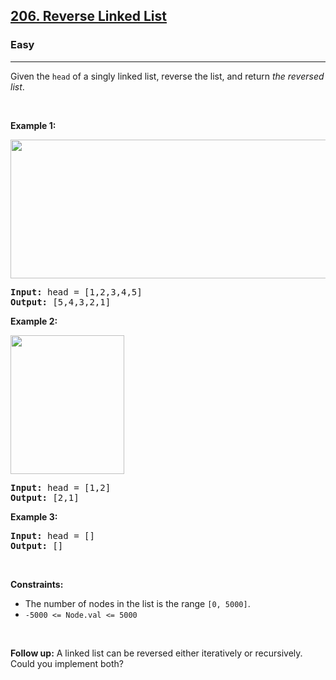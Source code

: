 <h2><a href="https://leetcode.com/problems/reverse-linked-list/">206. Reverse Linked List</a></h2><h3>Easy</h3><hr><div data-phid="192"><p data-phid="193">Given the <code data-phid="194">head</code> of a singly linked list, reverse the list, and return <em data-phid="195">the reversed list</em>.</p>

<p data-phid="196">&nbsp;</p>
<p data-phid="197"><strong class="example" data-phid="198">Example 1:</strong></p>
<img alt="" src="https://assets.leetcode.com/uploads/2021/02/19/rev1ex1.jpg" style="width: 542px; height: 222px;" data-phid="199">
<pre data-phid="200"><strong data-phid="201">Input:</strong> head = [1,2,3,4,5]
<strong data-phid="202">Output:</strong> [5,4,3,2,1]
</pre>

<p data-phid="203"><strong class="example" data-phid="204">Example 2:</strong></p>
<img alt="" src="https://assets.leetcode.com/uploads/2021/02/19/rev1ex2.jpg" style="width: 182px; height: 222px;" data-phid="205">
<pre data-phid="206"><strong data-phid="207">Input:</strong> head = [1,2]
<strong data-phid="208">Output:</strong> [2,1]
</pre>

<p data-phid="209"><strong class="example" data-phid="210">Example 3:</strong></p>

<pre data-phid="211"><strong data-phid="212">Input:</strong> head = []
<strong data-phid="213">Output:</strong> []
</pre>

<p data-phid="214">&nbsp;</p>
<p data-phid="215"><strong data-phid="216">Constraints:</strong></p>

<ul data-phid="217">
	<li data-phid="218">The number of nodes in the list is the range <code data-phid="219">[0, 5000]</code>.</li>
	<li data-phid="220"><code data-phid="221">-5000 &lt;= Node.val &lt;= 5000</code></li>
</ul>

<p data-phid="222">&nbsp;</p>
<p data-phid="223"><strong data-phid="224">Follow up:</strong> A linked list can be reversed either iteratively or recursively. Could you implement both?</p>
</div>